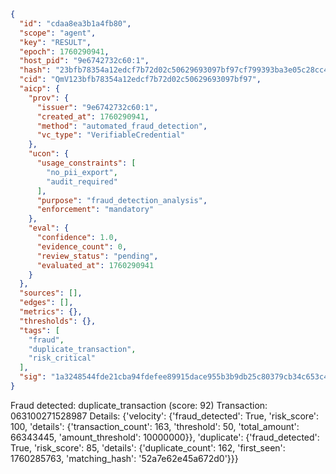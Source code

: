 ```json
{
  "id": "cdaa8ea3b1a4fb80",
  "scope": "agent",
  "key": "RESULT",
  "epoch": 1760290941,
  "host_pid": "9e6742732c60:1",
  "hash": "23bfb78354a12edcf7b72d02c50629693097bf97cf799393ba3e05c28cc498e4",
  "cid": "QmV123bfb78354a12edcf7b72d02c50629693097bf97",
  "aicp": {
    "prov": {
      "issuer": "9e6742732c60:1",
      "created_at": 1760290941,
      "method": "automated_fraud_detection",
      "vc_type": "VerifiableCredential"
    },
    "ucon": {
      "usage_constraints": [
        "no_pii_export",
        "audit_required"
      ],
      "purpose": "fraud_detection_analysis",
      "enforcement": "mandatory"
    },
    "eval": {
      "confidence": 1.0,
      "evidence_count": 0,
      "review_status": "pending",
      "evaluated_at": 1760290941
    }
  },
  "sources": [],
  "edges": [],
  "metrics": {},
  "thresholds": {},
  "tags": [
    "fraud",
    "duplicate_transaction",
    "risk_critical"
  ],
  "sig": "1a3248544fde21cba94fdefee89915dace955b3b9db25c80379cb34c653c4781"
}
```

Fraud detected: duplicate_transaction (score: 92)
Transaction: 063100271528987
Details: {'velocity': {'fraud_detected': True, 'risk_score': 100, 'details': {'transaction_count': 163, 'threshold': 50, 'total_amount': 66343445, 'amount_threshold': 10000000}}, 'duplicate': {'fraud_detected': True, 'risk_score': 85, 'details': {'duplicate_count': 162, 'first_seen': 1760285763, 'matching_hash': '52a7e62e45a672d0'}}}